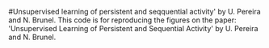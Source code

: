 #Unsupervised learning of persistent and seqquential activity' by U. Pereira and N. Brunel.
This code is for  reproducing  the figures on the paper: 
'Unsupervised Learning of Persistent and Sequential Activity' by U. Pereira and N. Brunel.

